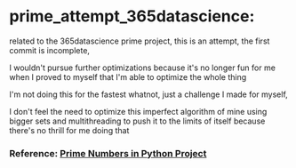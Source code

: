 # prime_attempt_365datascience: 
related to the 365datascience prime project, this is an attempt, the first commit is incomplete, 

I wouldn't pursue further optimizations because it's no longer fun for me when I proved to myself that I'm able to optimize the whole thing 

I'm not doing this for the fastest whatnot, just a challenge I made for myself, 

I don't feel the need to optimize this imperfect algorithm of mine using bigger sets and multithreading to push it to the limits of itself 
because there's no thrill for me doing that 
### Reference: [  Prime Numbers in Python Project](https://learn.365datascience.com/projects/prime-numbers-in-python/)
